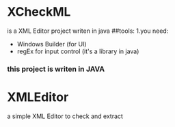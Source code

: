 # XCheckML 
is a XML Editor project writen in java
##tools:
1.you need:
   - Windows Builder (for UI)
   - regEx for input control (it's a library in java)

### this project is writen in JAVA
# XMLEditor
a simple XML Editor to check and extract
